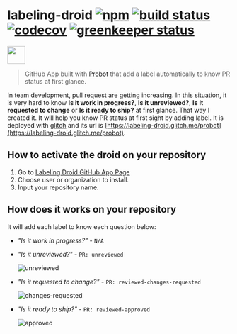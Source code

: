 [npm badge]: https://badge.fury.io/js/labeling-droid.svg
[npm url]:   https://badge.fury.io/js/labeling-droid
[build badge]: https://travis-ci.org/sotayamashita/labeling-droid.svg?branch=master
[build url]:   https://travis-ci.org/sotayamashita/labeling-droid
[codecov badge]: https://codecov.io/gh/sotayamashita/labeling-droid/branch/master/graph/badge.svg
[codecov url]:   https://codecov.io/gh/sotayamashita/labeling-droid
[greenkeeper badge]: https://badges.greenkeeper.io/sotayamashita/labeling-droid.svg
[greenkeeper url]:   https://greenkeeper.io/

# labeling-droid [![npm][npm badge]][npm url] [![build status][build badge]][build url] [![codecov][codecov badge]][codecov url] [![greenkeeper status][greenkeeper badge]][greenkeeper url]

<p>
  <a href="https://www.patreon.com/bePatron?u=6995574" target="_blank">
    <img src="https://c5.patreon.com/external/logo/become_a_patron_button.png" height="40px" />
  </a>
</p>

> GitHub App built with [Probot](https://github.com/probot/probot) that add a label automatically to know PR status at first glance.

In team development, pull request are getting increasing. In this situation, it is very hard to know **Is it work in progress?**, **Is it unreviewed?**, **Is it requested to change** or **Is it ready to ship?** at first glance. That way I created it. It will help you know PR status at first sight by adding label. It is deployed with [glitch](https://glitch.com) and its url is [https://labeling-droid.glitch.me/probot](https://labeling-droid.glitch.me/probot).

## How to activate the droid on your repository

1. Go to [Labeling Droid GitHub App Page](https://github.com/apps/labeling-droid)
1. Choose user or organization to install.
1. Input your repository name.

## How does it works on your repository

It will add each label to know each question below:

- _"Is it work in progress?"_ - `N/A`
- _"Is it unreviewed?"_ - `PR: unreviewed`

    ![unreviewed](https://user-images.githubusercontent.com/1587053/34649116-d6f44b7a-f3eb-11e7-80b6-59e26d60c4d4.png)

- _"Is it requested to change?"_ - `PR: reviewed-changes-requested`

    ![changes-requested](https://user-images.githubusercontent.com/1587053/34649117-d8ca1d80-f3eb-11e7-86e1-db2427f6a5b2.png)

- _"Is it ready to ship?"_ - `PR: reviewed-approved`

    ![approved](https://user-images.githubusercontent.com/1587053/34649118-de294544-f3eb-11e7-89ed-69a45cfa7792.png)
